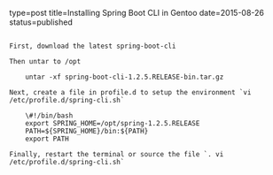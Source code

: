 type=post
title=Installing Spring Boot CLI in Gentoo
date=2015-08-26
status=published
~~~~~~

First, download the latest spring-boot-cli

Then untar to /opt

    untar -xf spring-boot-cli-1.2.5.RELEASE-bin.tar.gz

Next, create a file in profile.d to setup the environment `vi /etc/profile.d/spring-cli.sh`

    \#!/bin/bash
    export SPRING_HOME=/opt/spring-1.2.5.RELEASE
    PATH=${SPRING_HOME}/bin:${PATH}
    export PATH
    
Finally, restart the terminal or source the file `. vi /etc/profile.d/spring-cli.sh`

